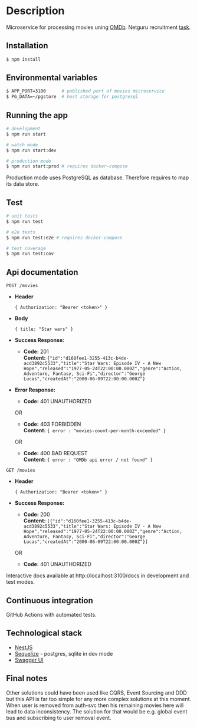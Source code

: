# Description

Microservice for processing movies uning [OMDb](https://www.omdbapi.com). Netguru recruitment [task](https://github.com/netguru/nodejs-recruitment-task).

## Installation

```bash
$ npm install
```

## Environmental variables

```bash
$ APP_PORT=3100      # published port of movies microservice
$ PG_DATA=~/pgstore  # host storage for postgresql
```

## Running the app

```bash
# development
$ npm run start

# watch mode
$ npm run start:dev

# production mode
$ npm run start:prod # requires docker-compose
```

Production mode uses PostgreSQL as database. Therefore requires to map its data store.

## Test

```bash
# unit tests
$ npm run test

# e2e tests
$ npm run test:e2e # requires docker-compose

# test coverage
$ npm run test:cov
```

## Api documentation

`POST /movies`

- **Header**

  `{ Authorization: "Bearer <token>" }`

- **Body**

  `{ title: "Star wars" }`

- **Success Response:**

  - **Code:** 201 <br />
    **Content:** `{"id":"d160fee1-3255-413c-b4de-acd3892c5533","title":"Star Wars: Episode IV - A New Hope","released":"1977-05-24T22:00:00.000Z","genre":"Action, Adventure, Fantasy, Sci-Fi","director":"George Lucas","createdAt":"2000-06-09T22:00:00.000Z"}`

- **Error Response:**

  - **Code:** 401 UNAUTHORIZED <br />

  OR

  - **Code:** 403 FORBIDDEN <br />
    **Content:** `{ error : "movies-count-per-month-exceeded" }`

  OR

  - **Code:** 400 BAD REQUEST <br />
    **Content:** `{ error : "OMDb api error / not found" }`

`GET /movies`

- **Header**

  `{ Authorization: "Bearer <token>" }`

- **Success Response:**

  - **Code:** 200 <br />
    **Content:** `[{"id":"d160fee1-3255-413c-b4de-acd3892c5533","title":"Star Wars: Episode IV - A New Hope","released":"1977-05-24T22:00:00.000Z","genre":"Action, Adventure, Fantasy, Sci-Fi","director":"George Lucas","createdAt":"2000-06-09T22:00:00.000Z"}]`

  OR

  - **Code:** 401 UNAUTHORIZED <br />

Interactive docs available at http://localhost:3100/docs in development and test modes.

## Continuous integration

GitHub Actions with automated tests.

## Technological stack

- [NestJS](https://nestjs.com)
- [Sequelize](https://sequelize.org) - postgres, sqlite in dev mode
- [Swagger UI](https://swagger.io/tools/swagger-ui/)

## Final notes

Other solutions could have been used like CQRS, Event Sourcing and DDD but this API is far too simple for any more complex solutions at this moment.
When user is removed from auth-svc then his remaining movies here will lead to data inconsistency. The solution for that would be e.g. global event bus and subscribing to user removal event.
